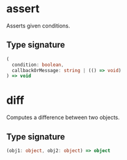 # assert

Asserts given conditions.

## Type signature

<!-- prettier-ignore-start -->
```typescript
(
  condition: boolean,
  callbackOrMessage: string | (() => void)
) => void
```
<!-- prettier-ignore-end -->

# diff

Computes a difference between two objects.

## Type signature

<!-- prettier-ignore-start -->
```typescript
(obj1: object, obj2: object) => object
```
<!-- prettier-ignore-end -->
